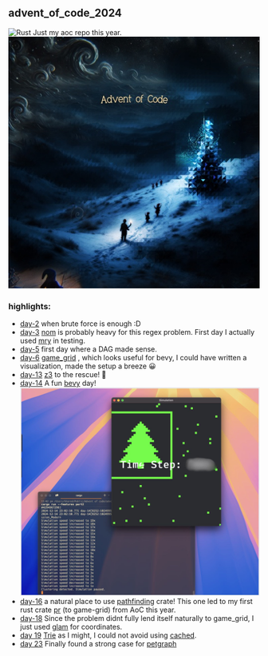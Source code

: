 advent_of_code_2024
---
![Rust](https://img.shields.io/badge/rust-%23000000.svg?style=for-the-badge&logo=rust&logoColor=white)
Just my aoc repo this year.
![logo](assets/aoc24.jpg)

### highlights:

- [day-2](day-2/) when brute force is enough :D
- [day-3](day-3/) [nom](https://github.com/rust-bakery/nom) is probably heavy for this regex problem. First day I actually used [mry](https://github.com/ryo33/mry) in testing.
- [day-5](day-5/) first day where a DAG made sense.
- [day-6](day-6/) [game_grid](https://docs.rs/game-grid/latest/game_grid/) , which looks useful for bevy, I could have written a visualization, made the setup a breeze 😀
- [day-13](/day-13) [z3](https://github.com/Z3Prover/z3) to the rescue! 🚀
- [day-14](/day-14/) A fun [bevy](https://bevyengine.org) day!
![day-14 screenshot](assets/Dia14.jpg)
- [day-16](/day-16) a natural place to use [pathfinding](https://github.com/evenfurther/pathfinding) crate! This one led to my first rust crate [pr](https://github.com/oilandrust/game-grid/pull/1) (to game-grid) from AoC this year.
- [day-18](/day-18) Since the problem didnt fully lend itself naturally to game_grid, I just used [glam](https://github.com/bitshifter/glam-rs) for coordinates.
- [day 19](/day-19) [Trie](https://github.com/laysakura/trie-rs) as I might, I could not avoid using [cached](https://github.com/jaemk/cached).
- [day 23](/day-23) Finally found a strong case for [petgraph](https://github.com/petgraph/petgraph)